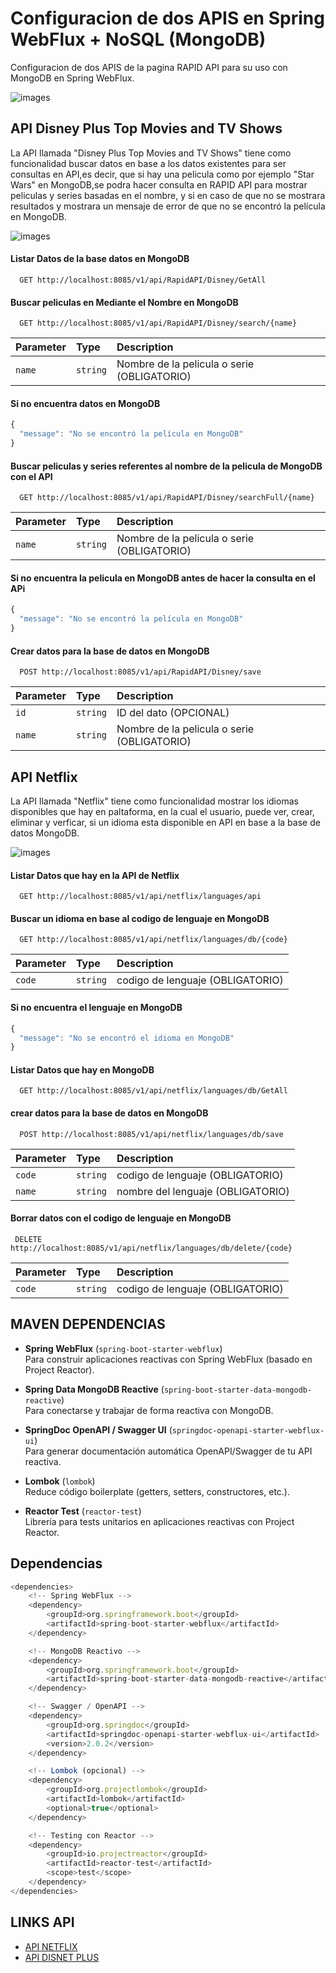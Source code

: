 
# Configuracion de dos APIS en Spring WebFlux + NoSQL (MongoDB)

Configuracion de dos APIS de la pagina RAPID API para su uso con MongoDB en Spring WebFlux.


![images](https://miro.medium.com/v2/resize:fit:1400/1*uIRAO6kSOd-yMYVxpaDSXw.png)
## API Disney Plus Top Movies and TV Shows

La API llamada "Disney Plus Top Movies and TV Shows" tiene como funcionalidad buscar datos en base a los datos existentes para ser consultas en API,es decir, que si hay una pelicula como por ejemplo "Star Wars" en MongoDB,se podra hacer consulta en RAPID API para mostrar peliculas y series basadas en el nombre, y si en caso de que no se mostrara resultados y mostrara un mensaje de error de que no se encontró la película en MongoDB.

![images](https://cdn.mos.cms.futurecdn.net/2zimuzZc9XoW6aRRZMSQh6-1200-80.jpg)

#### Listar Datos de la base datos en MongoDB

```http
  GET http://localhost:8085/v1/api/RapidAPI/Disney/GetAll
```

#### Buscar peliculas en Mediante el Nombre en MongoDB

```http
  GET http://localhost:8085/v1/api/RapidAPI/Disney/search/{name}
```
| Parameter | Type     | Description                |
| :-------- | :------- | :------------------------- |
| `name` | `string` | Nombre de la pelicula o serie (OBLIGATORIO) |

#### Si no encuentra datos en MongoDB

```javascript
{
  "message": "No se encontró la película en MongoDB"
}
```

#### Buscar peliculas y series referentes al nombre de la pelicula de MongoDB con el API

```http
  GET http://localhost:8085/v1/api/RapidAPI/Disney/searchFull/{name}
```
| Parameter | Type     | Description                |
| :-------- | :------- | :------------------------- |
| `name` | `string` | Nombre de la pelicula o serie (OBLIGATORIO) |


#### Si no encuentra la pelicula en MongoDB antes de hacer la consulta en el APi

```javascript
{
  "message": "No se encontró la película en MongoDB"
}
```
#### Crear datos para la base de datos en MongoDB

```http
  POST http://localhost:8085/v1/api/RapidAPI/Disney/save
```
| Parameter | Type     | Description                |
| :-------- | :------- | :------------------------- |
| `id` | `string` | ID del dato (OPCIONAL) |
| `name` | `string` | Nombre de la pelicula o serie (OBLIGATORIO) |

## API Netflix

La API llamada "Netflix" tiene como funcionalidad mostrar los idiomas disponibles que hay en paltaforma, en la cual el usuario, puede ver, crear, eliminar y verficar, si un idioma esta disponible en API en base a la base de datos MongoDB.

![images](https://images.ctfassets.net/4cd45et68cgf/4nBnsuPq03diC5eHXnQYx/d48a4664cdc48b6065b0be2d0c7bc388/Netflix-Logo.jpg)

#### Listar Datos que hay en la API de Netflix

```http
  GET http://localhost:8085/v1/api/netflix/languages/api
```

#### Buscar un idioma en base al codigo de lenguaje en MongoDB

```http
  GET http://localhost:8085/v1/api/netflix/languages/db/{code}
```
| Parameter | Type     | Description                |
| :-------- | :------- | :------------------------- |
| `code` | `string` | codigo de lenguaje (OBLIGATORIO) |

#### Si no encuentra el lenguaje en MongoDB

```javascript
{
  "message": "No se encontró el idioma en MongoDB"
}
```
#### Listar Datos que hay en MongoDB

```http
  GET http://localhost:8085/v1/api/netflix/languages/db/GetAll
```

#### crear datos para la base de datos en MongoDB
```http
  POST http://localhost:8085/v1/api/netflix/languages/db/save
```

| Parameter | Type     | Description                |
| :-------- | :------- | :------------------------- |
| `code` | `string` | codigo de lenguaje (OBLIGATORIO) |
| `name` | `string` | nombre del lenguaje (OBLIGATORIO) |

#### Borrar datos con el codigo de lenguaje en MongoDB
```http
 DELETE http://localhost:8085/v1/api/netflix/languages/db/delete/{code}
```
| Parameter | Type     | Description                |
| :-------- | :------- | :------------------------- |
| `code` | `string` | codigo de lenguaje (OBLIGATORIO) |

## MAVEN DEPENDENCIAS

- **Spring WebFlux** (`spring-boot-starter-webflux`)  
  Para construir aplicaciones reactivas con Spring WebFlux (basado en Project Reactor).

- **Spring Data MongoDB Reactive** (`spring-boot-starter-data-mongodb-reactive`)  
  Para conectarse y trabajar de forma reactiva con MongoDB.

- **SpringDoc OpenAPI / Swagger UI** (`springdoc-openapi-starter-webflux-ui`)  
  Para generar documentación automática OpenAPI/Swagger de tu API reactiva.

- **Lombok** (`lombok`)  
  Reduce código boilerplate (getters, setters, constructores, etc.).

- **Reactor Test** (`reactor-test`)  
  Librería para tests unitarios en aplicaciones reactivas con Project Reactor.

## Dependencias

```javascript
<dependencies>
    <!-- Spring WebFlux -->
    <dependency>
        <groupId>org.springframework.boot</groupId>
        <artifactId>spring-boot-starter-webflux</artifactId>
    </dependency>

    <!-- MongoDB Reactivo -->
    <dependency>
        <groupId>org.springframework.boot</groupId>
        <artifactId>spring-boot-starter-data-mongodb-reactive</artifactId>
    </dependency>

    <!-- Swagger / OpenAPI -->
    <dependency>
        <groupId>org.springdoc</groupId>
        <artifactId>springdoc-openapi-starter-webflux-ui</artifactId>
        <version>2.0.2</version>
    </dependency>

    <!-- Lombok (opcional) -->
    <dependency>
        <groupId>org.projectlombok</groupId>
        <artifactId>lombok</artifactId>
        <optional>true</optional>
    </dependency>

    <!-- Testing con Reactor -->
    <dependency>
        <groupId>io.projectreactor</groupId>
        <artifactId>reactor-test</artifactId>
        <scope>test</scope>
    </dependency>
</dependencies>
```
## LINKS API
- [API NETFLIX](https://rapidapi.com/Glavier/api/netflix54)
- [API DISNET PLUS](https://rapidapi.com/apirobots/api/disney-plus-top-movies-and-tv-shows-api-by-apirobots)
